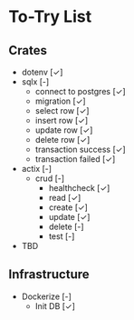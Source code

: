 # To-Try List
## Crates
- dotenv [✓]
- sqlx [-]
  - connect to postgres [✓]
  - migration [✓]
  - select row [✓]
  - insert row [✓]
  - update row [✓]
  - delete row [✓]
  - transaction success [✓]
  - transaction failed [✓]
- actix [-]
  - crud [-]
    - healthcheck [✓]
    - read [✓]
    - create [✓]
    - update [✓]
    - delete [-]
    - test [-]
- TBD
## Infrastructure
- Dockerize [-]
  - Init DB [✓] 